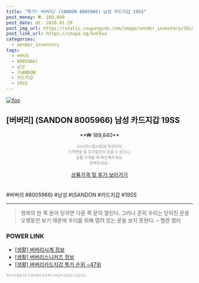 ```yaml
--- 
title: "특가! 버버리/ (SANDON 8005966) 남성 카드지갑 19SS" 
post_money: ₩. 189,840 
post_date: dt. 2020.01.29 
post_img_url: https://static.coupangcdn.com/image/vendor_inventory/55c5/81686b14e43e22c97b80f1d561b7e38fbb3ad03ce0a6a743bd29ab523f85.jpg 
post_link_url: https://coupa.ng/bnFXux 
categories: 
  - vendor_inventory 
tags: 
  - 버버리 
  - 8005966) 
  - 남성 
  - (SANDON 
  - 카드지갑 
  - 19SS 
--- 
```

[![foo](https://static.coupangcdn.com/image/vendor_inventory/55c5/81686b14e43e22c97b80f1d561b7e38fbb3ad03ce0a6a743bd29ab523f85.jpg)](https://coupa.ng/bnFXux) 

## [버버리] (SANDON 8005966) 남성 카드지갑 19SS 
<p style="text-align: center;">**₩ 189,840**</p> 
<p style="text-align: center;"><span style="color: #898c8f; font-family: Georgia,Times,serif; font-size: 0.75em;">2020년01월29일에 작성되어, <br>가격변동 및 추가할인이 있을 수 있으니,<br> 상품 가격을 꼭!확인해주세요.<br>행복하세요~</span> 
</p>	 
<div markdown="0" style="text-align: center;"><a href="https://coupa.ng/bnFXux" class="btn btn--success">상품가격 및 후기 보러가기</a></div> 
<br><br> 
  #버버리 #8005966) #남성 #(SANDON #카드지갑 #19SS 
<hr> 

> 행복의 한 쪽 문이 닫히면 다른 쪽 문이 열린다. 그러나 흔히 우리는 닫혀진 문을 오랫동안 보기 때문에 우리를 위해 열려 있는 문을 보지 못한다. – 헬렌 켈러 


### POWER LINK

* <a href="https://blog.naver.com/sakai111/221765046615" target="_blank"> [생활] 버버리시계 정보 </a>
* <a href="https://blog.naver.com/fash111/221768579317" target="_blank"> [생활] 버버리스니커즈 정보 </a>
* <a href="https://blog.naver.com/sakai111/221788696624" target="_blank"> [생활] 버버리카드지갑 특가 순위 ~47위</a>

<span style="color: #898c8f; font-family: Georgia,Times,serif; font-size: 0.55em;">파트너스활동으로 작성자에게 일정액의 커미션이 제공될수 있습니다.</span> 
